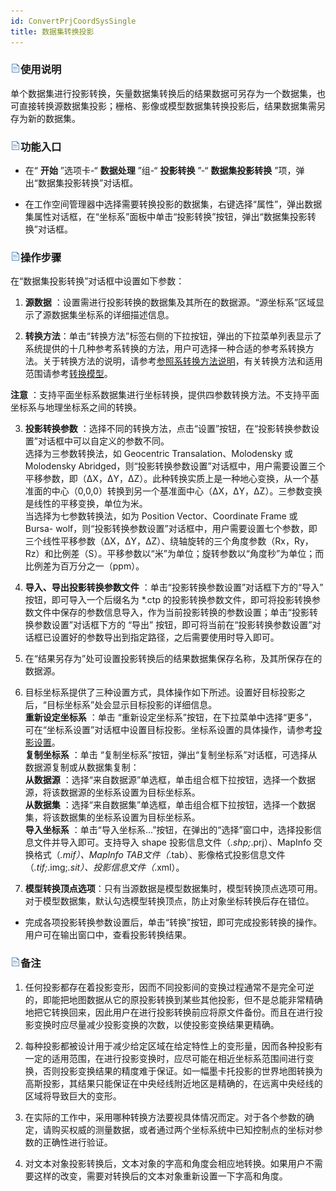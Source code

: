 ```yaml
---
id: ConvertPrjCoordSysSingle
title: 数据集转换投影  
---  
```

### ![](../../img/read.gif)使用说明

单个数据集进行投影转换，矢量数据集转换后的结果数据可另存为一个数据集，也可直接转换源数据集投影；栅格、影像或模型数据集转换投影后，结果数据集需另存为新的数据集。

### ![](../../img/read.gif)功能入口

* 在“ **开始** ”选项卡-“ **数据处理** ”组-“ **投影转换** ”-“ **数据集投影转换**
”项，弹出“数据集投影转换”对话框。

* 在工作空间管理器中选择需要转换投影的数据集，右键选择“属性”，弹出数据集属性对话框，在“坐标系”面板中单击“投影转换”按钮，弹出“数据集投影转换”对话框。

### ![](../../img/read.gif)操作步骤

在“数据集投影转换”对话框中设置如下参数：

1. **源数据** ：设置需进行投影转换的数据集及其所在的数据源。“源坐标系”区域显示了源数据集坐标系的详细描述信息。

2. **转换方法**：单击“转换方法”标签右侧的下拉按钮，弹出的下拉菜单列表显示了系统提供的十几种参考系转换的方法，用户可选择一种合适的参考系转换方法。关于转换方法的说明，请参考[参照系转换方法说明](PrjConvertMethods)，有关转换方法和适用范围请参考[转换模型](TransformationModel)。

**注意** ：支持平面坐标系数据集进行坐标转换，提供四参数转换方法。不支持平面坐标系与地理坐标系之间的转换。

3. **投影转换参数** ：选择不同的转换方法，点击“设置”按钮，在“投影转换参数设置”对话框中可以自定义的参数不同。  
选择为三参数转换法，如 Geocentric Transalation、Molodensky 或 Molodensky
Abridged，则“投影转换参数设置”对话框中，用户需要设置三个平移参数，即（ΔX，ΔY，ΔZ）。此种转换实质上是一种地心变换，从一个基准面的中心（0,0,0）转换到另一个基准面中心（ΔX，ΔY，ΔZ）。三参数变换是线性的平移变换，单位为米。  
当选择为七参数转换法，如为 Position Vector、Coordinate Frame 或 Bursa-
wolf，则“投影转换参数设置”对话框中，用户需要设置七个参数，即三个线性平移参数（ΔX，ΔY，ΔZ）、绕轴旋转的三个角度参数（Rx，Ry，Rz）和比例差（S）。平移参数以“米”为单位；旋转参数以“角度秒”为单位；而比例差为百万分之一（ppm）。

4. **导入、导出投影转换参数文件** ：单击“投影转换参数设置”对话框下方的“导入” 按钮，即可导入一个后缀名为 *.ctp
的投影转换参数文件，即可将投影转换参数文件中保存的参数信息导入，作为当前投影转换的参数设置；单击“投影转换参数设置”对话框下方的 “导出”
按钮，即可将当前在“投影转换参数设置”对话框已设置好的参数导出到指定路径，之后需要使用时导入即可。

5. 在“结果另存为”处可设置投影转换后的结果数据集保存名称，及其所保存在的数据源。

6. 目标坐标系提供了三种设置方式，具体操作如下所述。设置好目标投影之后，“目标坐标系”处会显示目标投影的详细信息。  
 **重新设定坐标系** ：单击 “重新设定坐标系”按钮，在下拉菜单中选择“更多”，可在“坐标系设置”对话框中设置目标投影。坐标系设置的具体操作，请参考[投影设置](PrjCoordSysSettingWin)。  
 **复制坐标系** ：单击 “复制坐标系”按钮，弹出“复制坐标系”对话框，可选择从数据源复制或从数据集复制：  
 **从数据源** ：选择“来自数据源”单选框，单击组合框下拉按钮，选择一个数据源，将该数据源的坐标系设置为目标坐标系。  
 **从数据集** ：选择“来自数据集”单选框，单击组合框下拉按钮，选择一个数据集，将该数据集的坐标系设置为目标坐标系。  
 **导入坐标系** ：单击“导入坐标系...”按钮，在弹出的“选择”窗口中，选择投影信息文件并导入即可。支持导入 shape 投影信息文件（*.shp;*.prj）、MapInfo 交换格式（*.mif）、MapInfo TAB文件（*.tab）、影像格式投影信息文件（*.tif;*.img;*.sit）、投影信息文件（*.xml）。

7. **模型转换顶点选项**：只有当源数据是模型数据集时，模型转换顶点选项可用。对于模型数据集，默认勾选模型转换顶点，防止对象坐标转换后存在错位。

* 完成各项投影转换参数设置后，单击“转换”按钮，即可完成投影转换的操作。用户可在输出窗口中，查看投影转换结果。


### ![](../../img/read.gif)备注

1. 任何投影都存在着投影变形，因而不同投影间的变换过程通常不是完全可逆的，即能把地图数据从它的原投影转换到某些其他投影，但不是总能非常精确地把它转换回来，因此用户在进行投影转换前应将原文件备份。而且在进行投影变换时应尽量减少投影变换的次数，以使投影变换结果更精确。

2. 每种投影都被设计用于减少给定区域在给定特性上的变形量，因而各种投影有一定的适用范围，在进行投影变换时，应尽可能在相近坐标系范围间进行变换，否则投影变换结果的精度难于保证。如一幅墨卡托投影的世界地图转换为高斯投影，其结果只能保证在中央经线附近地区是精确的，在远离中央经线的区域将导致巨大的变形。

3. 在实际的工作中，采用哪种转换方法要视具体情况而定。对于各个参数的确定，请购买权威的测量数据，或者通过两个坐标系统中已知控制点的坐标对参数的正确性进行验证。

4. 对文本对象投影转换后，文本对象的字高和角度会相应地转换。如果用户不需要这样的改变，需要对转换后的文本对象重新设置一下字高和角度。

